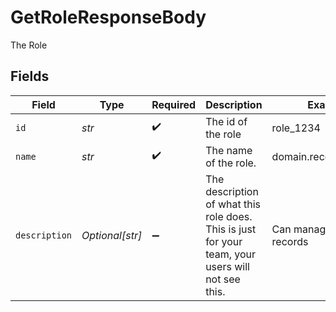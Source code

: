 # GetRoleResponseBody

The Role


## Fields

| Field                                                                                             | Type                                                                                              | Required                                                                                          | Description                                                                                       | Example                                                                                           |
| ------------------------------------------------------------------------------------------------- | ------------------------------------------------------------------------------------------------- | ------------------------------------------------------------------------------------------------- | ------------------------------------------------------------------------------------------------- | ------------------------------------------------------------------------------------------------- |
| `id`                                                                                              | *str*                                                                                             | :heavy_check_mark:                                                                                | The id of the role                                                                                | role_1234                                                                                         |
| `name`                                                                                            | *str*                                                                                             | :heavy_check_mark:                                                                                | The name of the role.                                                                             | domain.record.manager                                                                             |
| `description`                                                                                     | *Optional[str]*                                                                                   | :heavy_minus_sign:                                                                                | The description of what this role does. This is just for your team, your users will not see this. | Can manage dns records                                                                            |